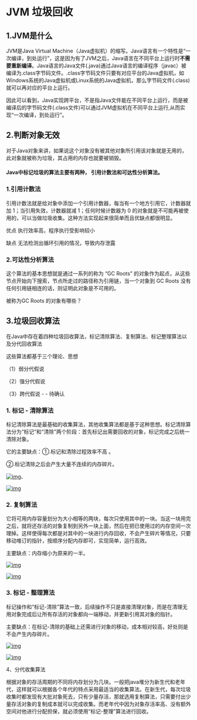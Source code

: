 # JVM 垃圾回收

## 1.JVM是什么

JVM是Java Virtual Machine（Java虚拟机）的缩写。Java语言有一个特性是“一次编译，到处运行”，这是因为有了JVM之后，Java语言在不同平台上运行时**不需要重新编译**。Java语言的Java文件(.java)通过Java语言的编译程序（javac）被编译为.class字节码文件。.class字节码文件只要有对应平台的Java虚拟机，如Windows系统的Java虚拟机或Linux系统的Java虚拟机，那么字节码文件(.class) 就可以再对应的平台上运行。

因此可以看到，Java实现跨平台，不是指Java文件能在不同平台上运行，而是被编译后的字节码文件(.class文件)可以通过JVM虚拟机在不同平台上运行,从而实现“一次编译，到处运行”。



## 2.判断对象无效

对于Java对象来讲，如果说这个对象没有被其他对象所引用该对象就是无用的，此对象就被称为垃圾，其占用的内存也就要被销毁。

#### Java中标记垃圾的算法主要有两种， 引用计数法和可达性分析算法。

### 1.**引用计数法**

引用计数法就是给对象中添加一个引用计数器，每当有一个地方引用它，计数器就加 1；当引用失效，计数器就减 1；任何时候计数器为 0 的对象就是不可能再被使用的，可以当做垃圾收集。这种方法实现起来很简单而且优缺点都很明显。

优点 执行效率高，程序执行受影响较小

缺点 无法检测出循环引用的情况，导致内存泄露

### 2.**可达性分析算法**

这个算法的基本思想就是通过一系列的称为 “GC Roots” 的对象作为起点，从这些节点开始向下搜索，节点所走过的路径称为引用链，当一个对象到 GC Roots 没有任何引用链相连的话，则证明此对象是不可用的。

被称为GC Roots 的对象有哪些？

> 



## 3.垃圾回收算法

在Java中存在着四种垃圾回收算法，标记清除算法、复制算法、标记整理算法以及分代回收算法

这些算法都基于三个理论、思想

（1）弱分代假说

（2）强分代假说

（3）跨代假说 - - 待确认

### **1. 标记 - 清除算法** 



标记清除算法是最基础的收集算法，其他收集算法都是基于这种思想。标记清除算法分为“标记”和“清除”两个阶段：首先标记出需要回收的对象，标记完成之后统一清除对象。

它的主要缺点：①.标记和清除过程效率不高 。

②.标记清除之后会产生大量不连续的内存碎片。

[![img](http://static.oschina.net/uploads/img/201303/18092408_8VSx.jpg)](http://static.oschina.net/uploads/img/201303/18092408_8VSx.jpg)、

[![img](http://static.oschina.net/uploads/img/201303/18092408_nT2F.jpg)](http://static.oschina.net/uploads/img/201303/18092408_nT2F.jpg)



### **2. 复制算法**

它将可用内存容量划分为大小相等的两块，每次只使用其中的一块。当这一块用完之后，就将还存活的对象复制到另外一块上面，然后在把已使用过的内存空间一次理掉。这样使得每次都是对其中的一块进行内存回收，不会产生碎片等情况，只要移动堆订的指针，按顺序分配内存即可，实现简单，运行高效。

主要缺点：内存缩小为原来的一半。

[![img](http://static.oschina.net/uploads/img/201303/18092409_CEnW.jpg)](http://static.oschina.net/uploads/img/201303/18092409_CEnW.jpg)

[![img](http://static.oschina.net/uploads/img/201303/18092409_AaxY.jpg)](http://static.oschina.net/uploads/img/201303/18092409_AaxY.jpg)



### **3. 标记 - 整理算法**

标记操作和“标记-清除”算法一致，后续操作不只是直接清理对象，而是在清理无用对象完成后让所有存活的对象都向一端移动，并更新引用其对象的指针。

主要缺点：在标记-清除的基础上还需进行对象的移动，成本相对较高，好处则是不会产生内存碎片。

[![img](http://static.oschina.net/uploads/img/201303/18092409_6Gwi.jpg)](http://static.oschina.net/uploads/img/201303/18092409_6Gwi.jpg)

[![img](http://static.oschina.net/uploads/img/201303/18092410_aV8b.jpg)](http://static.oschina.net/uploads/img/201303/18092410_aV8b.jpg)

4、分代收集算法 

根据对象的存活周期的不同将内存划分为几块。一般把java堆分为新生代和老年代，这样就可以根据各个年代的特点采用最适当的收集算法。在新生代，每次垃圾收集时都发现有大批对象死去，只有少量存活，那就选用复制算法，只需要付出少量存活对象的复制成本就可以完成收集。而老年代中因为对象存活率高、没有额外空间对他进行分配担保，就必须使用“标记-整理”算法进行回收。